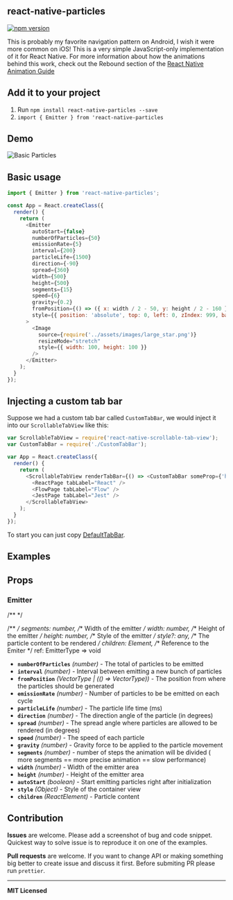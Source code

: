 
## react-native-particles
[![npm version](https://badge.fury.io/js/react-native-particles.svg)](https://badge.fury.io/js/react-native-particles)

This is probably my favorite navigation pattern on Android, I wish it
were more common on iOS! This is a very simple JavaScript-only
implementation of it for React Native. For more information about how
the animations behind this work, check out the Rebound section of the
[React Native Animation Guide](https://facebook.github.io/react-native/docs/animations.html)


## Add it to your project

1. Run `npm install react-native-particles --save`
2. `import { Emitter } from 'react-native-particles`

## Demo

![Basic Particles](https://github.com/nanndoj/react-native-particles/raw/master/Example/screenshots/particles.gif "Particles")

## Basic usage

```javascript
import { Emitter } from 'react-native-particles';

const App = React.createClass({
  render() {
    return (
      <Emitter
        autoStart={false}
        numberOfParticles={50}
        emissionRate={5}
        interval={200}
        particleLife={1500}
        direction={-90}
        spread={360}
        width={500}
        height={500}
        segments={15}
        speed={6}
        gravity={0.2}
        fromPosition={() => ({ x: width / 2 - 50, y: height / 2 - 160 })}
        style={{ position: 'absolute', top: 0, left: 0, zIndex: 999, backgroundColor: 'red' }}
      >
        <Image
          source={require('../assets/images/large_star.png')}
          resizeMode="stretch"
          style={{ width: 100, height: 100 }}
        />
      </Emitter>
    );
  }
});
```

## Injecting a custom tab bar

Suppose we had a custom tab bar called `CustomTabBar`, we would inject
it into our `ScrollableTabView` like this:

```javascript
var ScrollableTabView = require('react-native-scrollable-tab-view');
var CustomTabBar = require('./CustomTabBar');

var App = React.createClass({
  render() {
    return (
      <ScrollableTabView renderTabBar={() => <CustomTabBar someProp={'here'} />}>
        <ReactPage tabLabel="React" />
        <FlowPage tabLabel="Flow" />
        <JestPage tabLabel="Jest" />
      </ScrollableTabView>
    );
  }
});
```
To start you can just copy [DefaultTabBar](https://github.com/skv-headless/react-native-scrollable-tab-view/blob/master/DefaultTabBar.js).

## Examples

## Props

### Emitter

 /**  */
  
  /** */
  segments: number,
  /** Width of the emitter */
  width: number,
  /** Height of the emitter */
  height: number,
  /** Style of the emitter */
  style?: any,
  /** The particle content to be rendered */
  children: Element<any>,
  /** Reference to the Emiter  */
  ref: EmitterType => void

- **`numberOfParticles`** _(number)_ - The total of particles to be emitted
- **`interval`** _(number)_ - Interval between emitting a new bunch of particles
- **`fromPosition`** _(VectorType | (() => VectorType))_ - The position from where the particles should be generated
- **`emissionRate`** _(number)_ - Number of particles to be be emitted on each cycle
- **`particleLife`** _(number)_ - The particle life time (ms)
- **`direction`** _(number)_ - The direction angle of the particle (in degrees)
- **`spread`** _(number)_ - The spread angle where particles are allowed to be rendered (in degrees)
- **`speed`** _(number)_ - The speed of each particle
- **`gravity`** _(number)_ - Gravity force to be applied to the particle movement
- **`segments`** _(number)_ -  number of steps the animation will be divided ( more segments == more precise animation == slow performance)
- **`width`** _(number)_ -  Width of the emitter area
- **`height`** _(number)_ - Height of the emitter area
- **`autoStart`** _(boolean)_ - Start emitting particles right after initialization
- **`style`** _(Object)_ -  Style of the container view
- **`children`** _(ReactElement)_ - Particle content

## Contribution
**Issues** are welcome. Please add a screenshot of bug and code snippet. Quickest way to solve issue is to reproduce it on one of the examples.

**Pull requests** are welcome. If you want to change API or making something big better to create issue and discuss it first. Before submiting PR please run ```prettier```.

---

**MIT Licensed**
